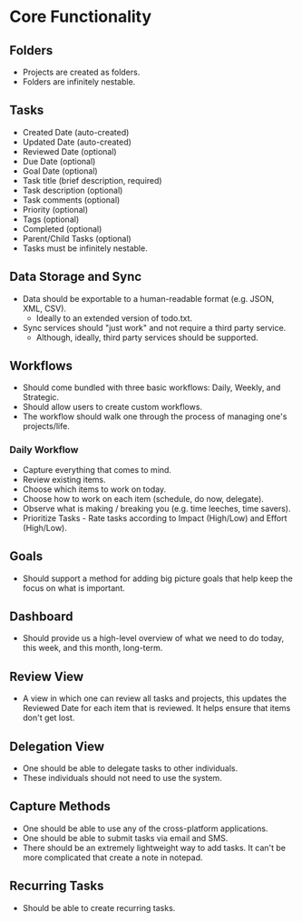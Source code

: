 # Core Functionality

## Folders

- Projects are created as folders.
- Folders are infinitely nestable.

## Tasks

- Created Date (auto-created)
- Updated Date (auto-created)
- Reviewed Date (optional)
- Due Date (optional)
- Goal Date (optional)
- Task title (brief description, required)
- Task description (optional)
- Task comments (optional)
- Priority (optional)
- Tags (optional)
- Completed (optional)
- Parent/Child Tasks (optional)
- Tasks must be infinitely nestable.

## Data Storage and Sync

- Data should be exportable to a human-readable format (e.g. JSON, XML, CSV).
    - Ideally to an extended version of todo.txt.
- Sync services should "just work" and not require a third party service.
    - Although, ideally, third party services should be supported.

## Workflows

- Should come bundled with three basic workflows: Daily, Weekly, and Strategic.
- Should allow users to create custom workflows.
- The workflow should walk one through the process of managing one's projects/life.

### Daily Workflow

- Capture everything that comes to mind.
- Review existing items.
- Choose which items to work on today.
- Choose how to work on each item (schedule, do now, delegate).
- Observe what is making / breaking you (e.g. time leeches, time savers).
- Prioritize Tasks - Rate tasks according to Impact (High/Low) and Effort (High/Low).

## Goals

- Should support a method for adding big picture goals that help keep the focus on what is important.

## Dashboard

- Should provide us a high-level overview of what we need to do today, this week, and this month, long-term.

## Review View

- A view in which one can review all tasks and projects, this updates the Reviewed Date for each item that is reviewed. It helps ensure that items don't get lost.

## Delegation View

- One should be able to delegate tasks to other individuals.
- These individuals should not need to use the system.

## Capture Methods

- One should be able to use any of the cross-platform applications.
- One should be able to submit tasks via email and SMS.
- There should be an extremely lightweight way to add tasks. It can't be more complicated that create a note in notepad.

## Recurring Tasks
- Should be able to create recurring tasks.